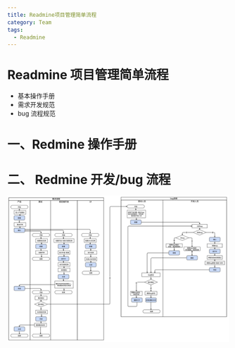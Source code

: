 ```yaml
---
title: Readmine项目管理简单流程
category: Team
tags:
  - Readmine
---
```


# Readmine 项目管理简单流程

- 基本操作手册
- 需求开发规范
- bug 流程规范

# 一、Redmine 操作手册

# 二、 Redmine 开发/bug 流程

![](./redmine流程.jpg)
